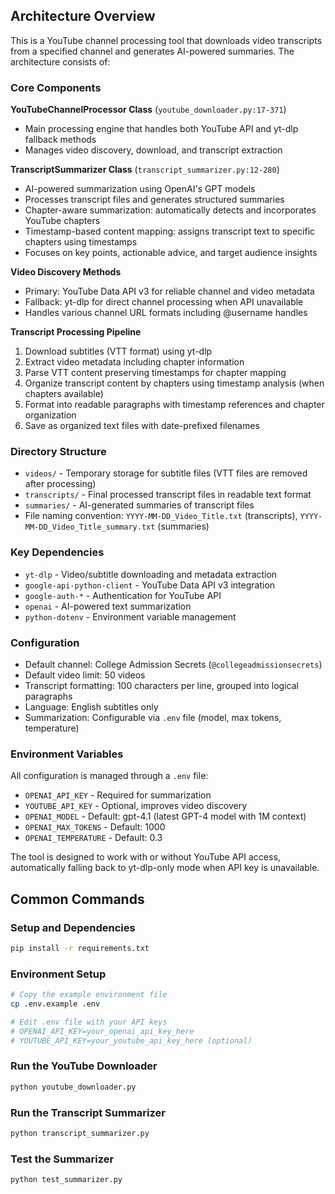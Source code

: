 
## Architecture Overview

This is a YouTube channel processing tool that downloads video transcripts from a specified channel and generates AI-powered summaries. The architecture consists of:

### Core Components

**YouTubeChannelProcessor Class** (`youtube_downloader.py:17-371`)
- Main processing engine that handles both YouTube API and yt-dlp fallback methods
- Manages video discovery, download, and transcript extraction

**TranscriptSummarizer Class** (`transcript_summarizer.py:12-280`)
- AI-powered summarization using OpenAI's GPT models
- Processes transcript files and generates structured summaries
- Chapter-aware summarization: automatically detects and incorporates YouTube chapters
- Timestamp-based content mapping: assigns transcript text to specific chapters using timestamps
- Focuses on key points, actionable advice, and target audience insights

**Video Discovery Methods**
- Primary: YouTube Data API v3 for reliable channel and video metadata
- Fallback: yt-dlp for direct channel processing when API unavailable
- Handles various channel URL formats including @username handles

**Transcript Processing Pipeline**
1. Download subtitles (VTT format) using yt-dlp
2. Extract video metadata including chapter information
3. Parse VTT content preserving timestamps for chapter mapping
4. Organize transcript content by chapters using timestamp analysis (when chapters available)
5. Format into readable paragraphs with timestamp references and chapter organization
6. Save as organized text files with date-prefixed filenames

### Directory Structure
- `videos/` - Temporary storage for subtitle files (VTT files are removed after processing)
- `transcripts/` - Final processed transcript files in readable text format
- `summaries/` - AI-generated summaries of transcript files
- File naming convention: `YYYY-MM-DD_Video_Title.txt` (transcripts), `YYYY-MM-DD_Video_Title_summary.txt` (summaries)

### Key Dependencies
- `yt-dlp` - Video/subtitle downloading and metadata extraction
- `google-api-python-client` - YouTube Data API v3 integration
- `google-auth-*` - Authentication for YouTube API
- `openai` - AI-powered text summarization
- `python-dotenv` - Environment variable management

### Configuration
- Default channel: College Admission Secrets (`@collegeadmissionsecrets`)
- Default video limit: 50 videos
- Transcript formatting: 100 characters per line, grouped into logical paragraphs
- Language: English subtitles only
- Summarization: Configurable via `.env` file (model, max tokens, temperature)

### Environment Variables
All configuration is managed through a `.env` file:
- `OPENAI_API_KEY` - Required for summarization
- `YOUTUBE_API_KEY` - Optional, improves video discovery
- `OPENAI_MODEL` - Default: gpt-4.1 (latest GPT-4 model with 1M context)
- `OPENAI_MAX_TOKENS` - Default: 1000
- `OPENAI_TEMPERATURE` - Default: 0.3

The tool is designed to work with or without YouTube API access, automatically falling back to yt-dlp-only mode when API key is unavailable.


## Common Commands

### Setup and Dependencies
```bash
pip install -r requirements.txt
```

### Environment Setup
```bash
# Copy the example environment file
cp .env.example .env

# Edit .env file with your API keys
# OPENAI_API_KEY=your_openai_api_key_here
# YOUTUBE_API_KEY=your_youtube_api_key_here (optional)
```

### Run the YouTube Downloader
```bash
python youtube_downloader.py
```

### Run the Transcript Summarizer
```bash
python transcript_summarizer.py
```

### Test the Summarizer
```bash
python test_summarizer.py
```
